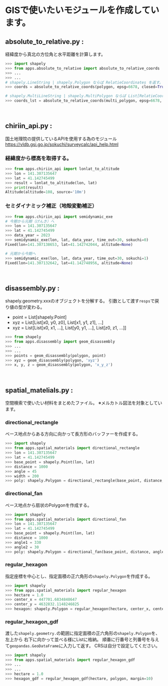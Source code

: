 # GISで使いたいモジュールを作成しています。

## absolute_to_relative.py :
経緯度から真北の方位角と水平距離を計算します。
```py
>>> import shapely
>>> from apps.absolute_to_relative import absolute_to_relative_coords
>>> ...
>>> ...
# shapely.LineString | shapely.Polygon ならば RelatieCoordinates を返す。
>>> coords = absolute_to_relative_coords(polygon, epsg=6678, closed=True)

# shapely.MultiLineString | shapely.MultiPolygon ならば List[RelatieCoordinates] を返す。
>>> coords_lst = absolute_to_relative_coords(multi_polygon, epsg=6678, closed=True)
```
<br>


## chiriin_api.py :
国土地理院の提供しているAPIを使用する為のモジュール
https://vldb.gsi.go.jp/sokuchi/surveycalc/api_help.html

### 経緯度から標高を取得する。
```py
>>> from apps.chiriin_api import lonlat_to_altitude
>>> lon = 141.307135647
>>> lat = 41.142745499
>>> result = lonlat_to_altitude(lon, lat)
>>> print(result)
Altitude(altitude=108, source='10m')
```

### セミダイナミック補正（地殻変動補正）
```py
>>> from apps.chiriin_api import semidynamic_exe
# 今期から元期（げんき）へ
>>> lon = 141.307135647
>>> lat = 41.142745499
>>> data_year = 2023
>>> semidynamic_exe(lon, lat, data_year, time_out=30, sokuchi=0)
Fixed(lon=141.307138653, lat=41.142742044, altitude=None)

# 元期から今期へ
>>> semidynamic_exe(lon, lat, data_year, time_out=30, sokuchi=1)
Fixed(lon=141.307132642, lat=41.142748956, altitude=None)
```
<br>


## disassembly.py :
shapely.geometry.xxxのオブジェクトを分解する。
引数として渡す`resps`で戻り値の型が変わる。
 - point = List[shapely.Point]
 - xyz = List[List[x0, y0, z0], List[x1, y1, z1], ...]
 - xyz = List[List[x0, x1, ...], List[y0, y1, ...], List[z0, z1, ...]]
```py
>>> from shapely
>>> from apps.disassembly import geom_disassembly
>>> ...
>>> ...
>>> points = geom_disassembly(polygon, point)
>>> xyz = geom_disassembly(polygon, 'xyz')
>>> x, y, z = geom_disassembly(polygon, 'x_y_z')
```
<br>

## spatial_matelials.py :
空間検索で使いたい材料をまとめたファイル。
※メルカトル図法を対象としています。

### directional_rectangle
ベース地点からある方向に向かって長方形のバッファーを作成する。
```py
>>> import shapely
>>> from apps.spatial_materials import directional_rectangle
>>> lon = 141.307135647
>>> lat = 41.142745499
>>> base_point = shapely.Point(lon, lat)
>>> distance = 1000
>>> angle = 45
>>> width = 200
>>> poly: shapely.Polygon = directional_rectangle(base_point, distance, angle, width)
```

### directional_fan
ベース地点から扇状のPolygonを作成する。
```py
>>> import shapely
>>> from apps.spatial_materials import directional_fan
>>> lon = 141.307135647
>>> lat = 41.142745499
>>> base_point = shapely.Point(lon, lat)
>>> distance = 1000
>>> angle1 = 330
>>> angle2 = 30
>>> poly: shapely.Polygon = directional_fan(base_point, distance, angle1, angle2)
```


### regular_hexagon
指定座標を中心とし、指定面積の正六角形の`shapely.Polygon`を作成する。
```py
>>> import shapely
>>> from apps.spatial_materials import regular_hexagon
>>> hectare = 1.0
>>> center_x = 447701.6834848647
>>> center_y = 4632832.1148246825
>>> hexagon: shapely.Polygon = regular_hexagon(hectare, center_x, center_y)
```

### regular_hexagon_gdf
渡した`shapely.geometry.`の範囲に指定面積の正六角形の`shapely.Polygon`を、左上から
右下に向かって並べる様にListに格納。
順番に行番号と列番号を与えて`geopandas.GeoDataFrame`に入力して返す。
CRSは自分で設定してください。
```py
>>> import shapely
>>> from apps.spatial_materials import regular_hexagon_gdf
>>> ...
>>> ...
>>> hectare = 1.0
>>> hexagon_gdf = regular_hexagon_gdf(hectare, polygon, margin=10)
```